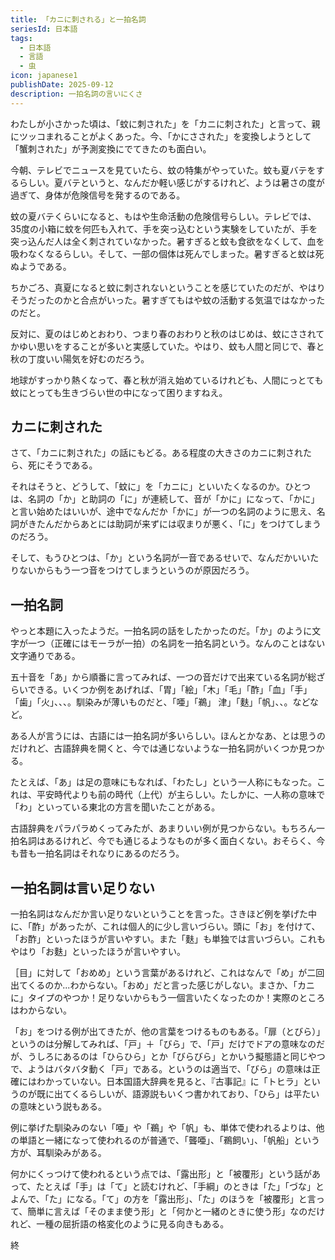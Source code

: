 ```yaml
---
title: 「カニに刺される」と一拍名詞
seriesId: 日本語
tags:
  - 日本語
  - 言語
  - 虫
icon: japanese1
publishDate: 2025-09-12
description: 一拍名詞の言いにくさ
---
```

わたしが小さかった頃は、「蚊に刺された」を「カニに刺された」と言って、親にツッコまれることがよくあった。今、「かにさされた」を変換しようとして「蟹刺された」が予測変換にでてきたのも面白い。

今朝、テレビでニュースを見ていたら、蚊の特集がやっていた。蚊も夏バテをするらしい。夏バテというと、なんだか軽い感じがするけれど、ようは暑さの度が過ぎて、身体が危険信号を発するのである。

蚊の夏バテくらいになると、もはや生命活動の危険信号らしい。テレビでは、35度の小箱に蚊を何匹も入れて、手を突っ込むという実験をしていたが、手を突っ込んだ人は全く刺されていなかった。暑すぎると蚊も食欲をなくして、血を吸わなくなるらしい。そして、一部の個体は死んでしまった。暑すぎると蚊は死ぬようである。

ちかごろ、真夏になると蚊に刺されないということを感じていたのだが、やはりそうだったのかと合点がいった。暑すぎてもはや蚊の活動する気温ではなかったのだと。

反対に、夏のはじめとおわり、つまり春のおわりと秋のはじめは、蚊にさされてかゆい思いをすることが多いと実感していた。やはり、蚊も人間と同じで、春と秋の丁度いい陽気を好むのだろう。

地球がすっかり熱くなって、春と秋が消え始めているけれども、人間にっとても蚊にとっても生きづらい世の中になって困りますねえ。

## カニに刺された

さて、「カニに刺された」の話にもどる。ある程度の大きさのカニに刺されたら、死にそうである。

それはそうと、どうして、「蚊に」を「カニに」といいたくなるのか。ひとつは、名詞の「か」と助詞の「に」が連続して、音が「かに」になって、「かに」と言い始めたはいいが、途中でなんだか「かに」が一つの名詞のように思え、名詞がきたんだからあとには助詞が来ずには収まりが悪く、「に」をつけてしまうのだろう。

そして、もうひとつは、「か」という名詞が一音であるせいで、なんだかいいたりないからもう一つ音をつけてしまうというのが原因だろう。

## 一拍名詞

やっと本題に入ったようだ。一拍名詞の話をしたかったのだ。「か」のように文字が一つ（正確にはモーラが一拍）の名詞を一拍名詞という。なんのことはない文字通りである。

五十音を「あ」から順番に言ってみれば、一つの音だけで出来ている名詞が総ざらいできる。いくつか例をあげれば、「胃」「絵」「木」「毛」「酢」「血」「手」「歯」「火」、、、。馴染みが薄いものだと、「唖」「鵜」
津」「麩」「帆」、、。などなど。

ある人が言うには、古語には一拍名詞が多いらしい。ほんとかなあ、とは思うのだけれど、古語辞典を開くと、今では通じないような一拍名詞がいくつか見つかる。

たとえば、「あ」は足の意味にもなれば、「わたし」という一人称にもなった。これは、平安時代よりも前の時代（上代）が主らしい。たしかに、一人称の意味で「わ」といっている東北の方言を聞いたことがある。

古語辞典をパラパラめくってみたが、あまりいい例が見つからない。もちろん一拍名詞はあるけれど、今でも通じるようなものが多く面白くない。おそらく、今も昔も一拍名詞はそれなりにあるのだろう。

## 一拍名詞は言い足りない

一拍名詞はなんだか言い足りないということを言った。さきほど例を挙げた中に、「酢」があったが、これは個人的に少し言いづらい。頭に「お」を付けて、「お酢」といったほうが言いやすい。また「麩」も単独では言いづらい。これもやはり「お麩」といったほうが言いやすい。

［目」に対して「おめめ」という言葉があるけれど、これはなんで「め」が二回出てくるのか...わからない。「おめ」だと言った感じがしない。まさか、「カニに」タイプのやつか！足りないからもう一個言いたくなったのか！実際のところはわからない。

「お」をつける例が出てきたが、他の言葉をつけるものもある。「扉（とびら）」というのは分解してみれば、「戸」＋「びら」で、「戸」だけでドアの意味なのだが、うしろにあるのは「ひらひら」とか「びらびら」とかいう擬態語と同じやつで、ようはバタバタ動く「戸」である。というのは適当で、「びら」の意味は正確にはわかっていない。日本国語大辞典を見ると、『古事記』に「トヒラ」というのが既に出てくるらしいが、語源説もいくつ書かれており、「ひら」は平たいの意味という説もある。

例に挙げた馴染みのない「唖」や「鵜」や「帆」も、単体で使われるよりは、他の単語と一緒になって使われるのが普通で、「聾唖」、「鵜飼い」、「帆船」という方が、耳馴染みがある。

何かにくっつけて使われるという点では、「露出形」と「被覆形」という話があって、たとえば「手」は「て」と読むけれど、「手綱」のときは「た」「づな」とよんで、「た」になる。「て」の方を「露出形」、「た」のほうを「被覆形」と言って、簡単に言えば「そのまま使う形」と「何かと一緒のときに使う形」なのだけれど、一種の屈折語の格変化のように見る向きもある。

終
